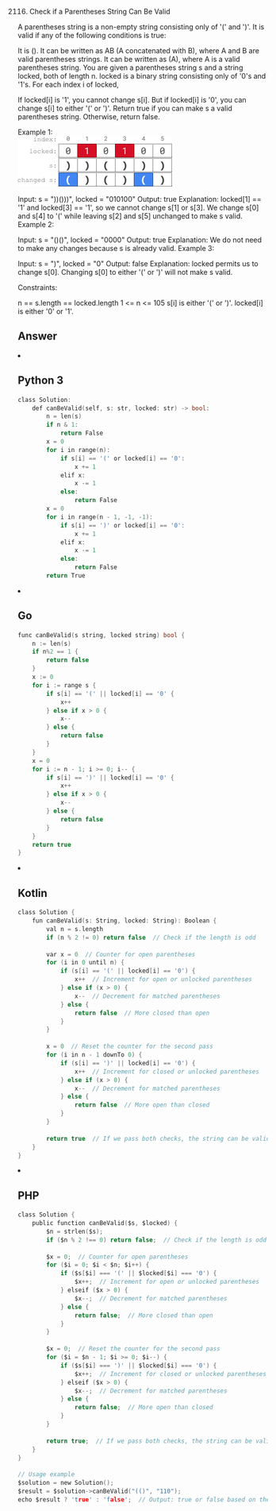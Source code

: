 2116. Check if a Parentheses String Can Be Valid

A parentheses string is a non-empty string consisting only of '(' and ')'. It is valid if any of the following conditions is true:

It is ().
It can be written as AB (A concatenated with B), where A and B are valid parentheses strings.
It can be written as (A), where A is a valid parentheses string.
You are given a parentheses string s and a string locked, both of length n. locked is a binary string consisting only of '0's and '1's. For each index i of locked,

If locked[i] is '1', you cannot change s[i].
But if locked[i] is '0', you can change s[i] to either '(' or ')'.
Return true if you can make s a valid parentheses string. Otherwise, return false.

 

Example 1:<br>
<img src="par.png">

Input: s = "))()))", locked = "010100"
Output: true
Explanation: locked[1] == '1' and locked[3] == '1', so we cannot change s[1] or s[3].
We change s[0] and s[4] to '(' while leaving s[2] and s[5] unchanged to make s valid.
Example 2:

Input: s = "()()", locked = "0000"
Output: true
Explanation: We do not need to make any changes because s is already valid.
Example 3:

Input: s = ")", locked = "0"
Output: false
Explanation: locked permits us to change s[0]. 
Changing s[0] to either '(' or ')' will not make s valid.
 

Constraints:

n == s.length == locked.length
1 <= n <= 105
s[i] is either '(' or ')'.
locked[i] is either '0' or '1'.


<h2>Answer</h2>

<li><h2>Python 3</h2>
 
```c
class Solution:
    def canBeValid(self, s: str, locked: str) -> bool:
        n = len(s)
        if n & 1:
            return False
        x = 0
        for i in range(n):
            if s[i] == '(' or locked[i] == '0':
                x += 1
            elif x:
                x -= 1
            else:
                return False
        x = 0
        for i in range(n - 1, -1, -1):
            if s[i] == ')' or locked[i] == '0':
                x += 1
            elif x:
                x -= 1
            else:
                return False
        return True
```


</li>
<li><h2>Go</h2>

```c
func canBeValid(s string, locked string) bool {
	n := len(s)
	if n%2 == 1 {
		return false
	}
	x := 0
	for i := range s {
		if s[i] == '(' || locked[i] == '0' {
			x++
		} else if x > 0 {
			x--
		} else {
			return false
		}
	}
	x = 0
	for i := n - 1; i >= 0; i-- {
		if s[i] == ')' || locked[i] == '0' {
			x++
		} else if x > 0 {
			x--
		} else {
			return false
		}
	}
	return true
}
```

</li>
<li><h2>Kotlin</h2>

```c
class Solution {
    fun canBeValid(s: String, locked: String): Boolean {
        val n = s.length
        if (n % 2 != 0) return false  // Check if the length is odd
        
        var x = 0  // Counter for open parentheses
        for (i in 0 until n) {
            if (s[i] == '(' || locked[i] == '0') {
                x++  // Increment for open or unlocked parentheses
            } else if (x > 0) {
                x--  // Decrement for matched parentheses
            } else {
                return false  // More closed than open
            }
        }
        
        x = 0  // Reset the counter for the second pass
        for (i in n - 1 downTo 0) {
            if (s[i] == ')' || locked[i] == '0') {
                x++  // Increment for closed or unlocked parentheses
            } else if (x > 0) {
                x--  // Decrement for matched parentheses
            } else {
                return false  // More open than closed
            }
        }
        
        return true  // If we pass both checks, the string can be valid
    }
}

```


</li>
<li><h2>PHP</h2>

```c
class Solution {
    public function canBeValid($s, $locked) {
        $n = strlen($s);
        if ($n % 2 !== 0) return false;  // Check if the length is odd
        
        $x = 0;  // Counter for open parentheses
        for ($i = 0; $i < $n; $i++) {
            if ($s[$i] === '(' || $locked[$i] === '0') {
                $x++;  // Increment for open or unlocked parentheses
            } elseif ($x > 0) {
                $x--;  // Decrement for matched parentheses
            } else {
                return false;  // More closed than open
            }
        }
        
        $x = 0;  // Reset the counter for the second pass
        for ($i = $n - 1; $i >= 0; $i--) {
            if ($s[$i] === ')' || $locked[$i] === '0') {
                $x++;  // Increment for closed or unlocked parentheses
            } elseif ($x > 0) {
                $x--;  // Decrement for matched parentheses
            } else {
                return false;  // More open than closed
            }
        }
        
        return true;  // If we pass both checks, the string can be valid
    }
}

// Usage example
$solution = new Solution();
$result = $solution->canBeValid("(()", "110");
echo $result ? 'true' : 'false';  // Output: true or false based on the input

```



</li>
